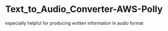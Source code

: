 # Text_to_Audio_Converter-AWS-Polly
especially helpful for producing written information in audio format
